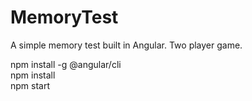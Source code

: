 # MemoryTest

A simple memory test built in Angular. Two player game.

npm install -g @angular/cli<br>
npm install<br>
npm start
